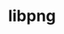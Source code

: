 ---
title: "libpng"
layout: cache
categories: [package, develop]
meta: {"compilers": ["apple-clang@16.0.0", "cce@18.0.0", "gcc@10.2.1", "gcc@10.3.0", "gcc@10.5.0", "gcc@11.1.0", "gcc@11.4.0", "gcc@12.4.0", "gcc@13.2.0", "gcc@13.3.0", "gcc@7.3.1", "gcc@7.5.0", "gcc@9.4.0", "intel-oneapi-compilers@2024.1.0", "intel-oneapi-compilers@2025.1.0", "msvc@19.39.33523"], "num_specs": 169, "num_specs_by_stack": {"aws-isc": 1, "aws-isc-aarch64": 1, "aws-pcluster-icelake": 1, "aws-pcluster-neoverse_v1": 9, "aws-pcluster-x86_64_v4": 26, "data-vis-sdk": 11, "developer-tools-aarch64-linux-gnu": 8, "developer-tools-darwin": 5, "developer-tools-manylinux2014": 1, "developer-tools-x86_64_v3-linux-gnu": 8, "e4s": 16, "e4s-cray-rhel": 8, "e4s-cray-sles": 2, "e4s-neoverse-v2": 8, "e4s-neoverse_v1": 4, "e4s-oneapi": 8, "e4s-power": 1, "e4s-rocm-external": 8, "hep": 21, "ml-darwin-aarch64-mps": 5, "ml-linux-aarch64-cpu": 8, "ml-linux-aarch64-cuda": 8, "ml-linux-x86_64-cpu": 8, "ml-linux-x86_64-cuda": 8, "radiuss": 8, "root": 169, "windows-vis": 7}, "oss": ["amzn2", "centos7", "rhel8", "sequoia", "sle_hpc15", "ubuntu18.04", "ubuntu20.04", "ubuntu22.04", "ubuntu24.04", "windows10.0.20348"], "platforms": ["darwin", "linux", "windows"], "stacks": ["aws-isc", "aws-isc-aarch64", "aws-pcluster-icelake", "aws-pcluster-neoverse_v1", "aws-pcluster-x86_64_v4", "data-vis-sdk", "developer-tools-aarch64-linux-gnu", "developer-tools-darwin", "developer-tools-manylinux2014", "developer-tools-x86_64_v3-linux-gnu", "e4s", "e4s-cray-rhel", "e4s-cray-sles", "e4s-neoverse-v2", "e4s-neoverse_v1", "e4s-oneapi", "e4s-power", "e4s-rocm-external", "hep", "ml-darwin-aarch64-mps", "ml-linux-aarch64-cpu", "ml-linux-aarch64-cuda", "ml-linux-x86_64-cpu", "ml-linux-x86_64-cuda", "radiuss", "root", "windows-vis"], "targets": ["aarch64", "neoverse_v1", "neoverse_v2", "ppc64le", "skylake_avx512", "x86_64", "x86_64_v3", "x86_64_v4"], "versions": ["1.6.39", "1.6.47"]}
spec_details: [{"compiler": "gcc@11.4.0", "hash": "25kggq5igms65c2z3xig4xmkowi5tgft", "os": "ubuntu22.04", "platform": "linux", "size": "-", "stacks": ["e4s-neoverse_v1", "root"], "target": "neoverse_v1", "variants": ["build_system=cmake", "build_type=Release", "generator=make", "~ipo", "libs:=shared,static", "~pic"], "versions": ["1.6.39"]}, {"compiler": "gcc@13.2.0", "hash": "262glkzts3bg2orhmkm3lde75iam6mtf", "os": "ubuntu24.04", "platform": "linux", "size": "-", "stacks": ["ml-linux-x86_64-cpu", "ml-linux-x86_64-cuda", "root"], "target": "x86_64_v3", "variants": ["build_system=cmake", "build_type=Release", "generator=make", "~ipo", "libs:=shared,static", "~pic"], "versions": ["1.6.39"]}, {"compiler": "intel-oneapi-compilers@2025.1.0", "hash": "26o3kzx2ycghznk7bprh2hpnqdjwe5ka", "os": "ubuntu22.04", "platform": "linux", "size": "-", "stacks": ["e4s-oneapi", "root"], "target": "x86_64_v3", "variants": ["build_system=cmake", "build_type=Release", "generator=make", "~ipo", "libs:=shared,static", "~pic"], "versions": ["1.6.39"]}, {"compiler": "gcc@10.5.0", "hash": "2br6tf2ivbhtoyc5s4tu2jn5xgznfnsy", "os": "centos7", "platform": "linux", "size": "-", "stacks": ["developer-tools-x86_64_v3-linux-gnu", "root"], "target": "x86_64_v3", "variants": ["build_system=cmake", "build_type=Release", "generator=make", "~ipo", "libs:=shared,static", "~pic"], "versions": ["1.6.39"]}, {"compiler": "msvc@19.39.33523", "hash": "2crzzmismeixkokx3gnmq3vv4747tytp", "os": "windows10.0.20348", "platform": "windows", "size": "-", "stacks": ["root", "windows-vis"], "target": "x86_64", "variants": ["build_system=cmake", "build_type=Release", "generator=ninja", "~ipo", "libs:=shared,static", "~pic"], "versions": ["1.6.39"]}, {"compiler": "gcc@11.4.0", "hash": "2dsrqyn4kd4zppprkk5jhbglnfzcpkyl", "os": "ubuntu22.04", "platform": "linux", "size": "-", "stacks": ["hep", "root"], "target": "x86_64_v3", "variants": ["build_system=cmake", "build_type=Release", "generator=make", "~ipo", "libs:=shared,static", "~pic"], "versions": ["1.6.39"]}, {"compiler": "gcc@9.4.0", "hash": "2h6xx44oiachjr4tzdq7fcl2blhpvkij", "os": "ubuntu20.04", "platform": "linux", "size": "-", "stacks": ["e4s-power", "root"], "target": "ppc64le", "variants": ["build_system=cmake", "build_type=Release", "generator=make", "~ipo", "libs:=shared,static", "~pic"], "versions": ["1.6.39"]}, {"compiler": "gcc@13.2.0", "hash": "2hkfmnnlsf43rhqqucpilckjpixs4lul", "os": "ubuntu24.04", "platform": "linux", "size": "-", "stacks": ["ml-linux-x86_64-cpu", "ml-linux-x86_64-cuda", "root"], "target": "x86_64_v3", "variants": ["build_system=cmake", "build_type=Release", "generator=make", "~ipo", "libs:=shared,static", "~pic"], "versions": ["1.6.39"]}, {"compiler": "gcc@11.4.0", "hash": "2lecy7zeampk74adq2gewnrxjfia7gq5", "os": "ubuntu22.04", "platform": "linux", "size": "-", "stacks": ["e4s", "root"], "target": "x86_64_v3", "variants": ["build_system=cmake", "build_type=Release", "generator=make", "~ipo", "libs:=shared,static", "~pic"], "versions": ["1.6.47"]}, {"compiler": "gcc@7.5.0", "hash": "32e7rx2rr6anicr7inqfuk7alqedbncq", "os": "ubuntu18.04", "platform": "linux", "size": "-", "stacks": ["radiuss", "root"], "target": "x86_64_v3", "variants": ["build_system=cmake", "build_type=Release", "generator=make", "~ipo", "libs:=shared,static", "~pic"], "versions": ["1.6.47"]}, {"compiler": "gcc@11.4.0", "hash": "33cp7jw4ldyoi7bj23cc4i6wkwiu4ecz", "os": "ubuntu22.04", "platform": "linux", "size": "-", "stacks": ["e4s", "e4s-rocm-external", "root"], "target": "x86_64_v3", "variants": ["build_system=cmake", "build_type=Release", "generator=make", "~ipo", "libs:=shared,static", "~pic"], "versions": ["1.6.39"]}, {"compiler": "apple-clang@16.0.0", "hash": "37r22mfkc4pfddltnmmevmdj64yinuuu", "os": "sequoia", "platform": "darwin", "size": "-", "stacks": ["developer-tools-darwin", "ml-darwin-aarch64-mps", "root"], "target": "aarch64", "variants": ["build_system=cmake", "build_type=Release", "generator=make", "~ipo", "libs:=shared,static", "~pic"], "versions": ["1.6.47"]}, {"compiler": "gcc@11.4.0", "hash": "3e4yuf7bnttvqyarp5prik246objpd6r", "os": "ubuntu22.04", "platform": "linux", "size": "-", "stacks": ["hep", "root"], "target": "x86_64_v3", "variants": ["build_system=cmake", "build_type=Release", "generator=make", "~ipo", "libs:=shared,static", "~pic"], "versions": ["1.6.39"]}, {"compiler": "gcc@11.4.0", "hash": "3hcmgf5wzmdwzzl66msdspwyu5ldpoll", "os": "ubuntu22.04", "platform": "linux", "size": "-", "stacks": ["e4s", "e4s-rocm-external", "root"], "target": "x86_64_v3", "variants": ["build_system=cmake", "build_type=Release", "generator=make", "~ipo", "libs:=shared,static", "~pic"], "versions": ["1.6.39"]}, {"compiler": "intel-oneapi-compilers@2024.1.0", "hash": "3ny5boz5imdwsrybgeu2n4x3wmnyo5fq", "os": "amzn2", "platform": "linux", "size": "-", "stacks": ["aws-pcluster-x86_64_v4", "root"], "target": "x86_64_v3", "variants": ["build_system=cmake", "build_type=Release", "generator=make", "~ipo", "libs:=shared,static", "~pic"], "versions": ["1.6.39"]}, {"compiler": "gcc@11.1.0", "hash": "3qwkazini4edk72f3kvwfhzz5mirdeps", "os": "ubuntu20.04", "platform": "linux", "size": "-", "stacks": ["data-vis-sdk", "root"], "target": "x86_64_v3", "variants": ["build_system=cmake", "build_type=Release", "generator=make", "~ipo", "libs:=shared,static", "~pic"], "versions": ["1.6.39"]}, {"compiler": "intel-oneapi-compilers@2025.1.0", "hash": "3zerq7w3xwszedohmorsg7zu3cv6lgnx", "os": "ubuntu22.04", "platform": "linux", "size": "-", "stacks": ["e4s-oneapi", "root"], "target": "x86_64_v3", "variants": ["build_system=cmake", "build_type=Release", "generator=make", "~ipo", "libs:=shared,static", "~pic"], "versions": ["1.6.39"]}, {"compiler": "gcc@7.3.1", "hash": "422ivjx7swl6daobc52jdr46mtqwvmg3", "os": "amzn2", "platform": "linux", "size": "-", "stacks": ["aws-isc-aarch64", "root"], "target": "aarch64", "variants": ["build_system=cmake", "build_type=Release", "generator=make", "~ipo", "libs:=shared,static", "~pic"], "versions": ["1.6.39"]}, {"compiler": "gcc@11.4.0", "hash": "47ut5voopldjd6pvzy3tsiyp7ecpvvdk", "os": "ubuntu22.04", "platform": "linux", "size": "-", "stacks": ["hep", "root"], "target": "x86_64_v3", "variants": ["build_system=cmake", "build_type=Release", "generator=make", "~ipo", "libs:=shared,static", "~pic"], "versions": ["1.6.39"]}, {"compiler": "intel-oneapi-compilers@2024.1.0", "hash": "4bvvdojwfetfwpcsoxjwreku7ugabcda", "os": "amzn2", "platform": "linux", "size": "-", "stacks": ["aws-pcluster-x86_64_v4", "root"], "target": "x86_64_v3", "variants": ["build_system=cmake", "build_type=Release", "generator=make", "~ipo", "libs:=shared,static", "~pic"], "versions": ["1.6.47"]}, {"compiler": "intel-oneapi-compilers@2024.1.0", "hash": "4cqufkavpq3mu3lxwiu7xqebb426442t", "os": "amzn2", "platform": "linux", "size": "-", "stacks": ["aws-pcluster-x86_64_v4", "root"], "target": "x86_64_v4", "variants": ["build_system=cmake", "build_type=Release", "generator=make", "~ipo", "libs:=shared,static", "~pic"], "versions": ["1.6.47"]}, {"compiler": "intel-oneapi-compilers@2024.1.0", "hash": "4megm4i22zap7bpcdrfcty3j2sga3r37", "os": "amzn2", "platform": "linux", "size": "-", "stacks": ["aws-pcluster-x86_64_v4", "root"], "target": "x86_64_v4", "variants": ["build_system=cmake", "build_type=Release", "generator=make", "~ipo", "libs:=shared,static", "~pic"], "versions": ["1.6.47"]}, {"compiler": "gcc@12.4.0", "hash": "4nyrrot5sdecrkz3ph6ofposxvcimnwz", "os": "amzn2", "platform": "linux", "size": "-", "stacks": ["aws-pcluster-neoverse_v1", "root"], "target": "neoverse_v1", "variants": ["build_system=cmake", "build_type=Release", "generator=make", "~ipo", "libs:=shared,static", "~pic"], "versions": ["1.6.47"]}, {"compiler": "gcc@13.3.0", "hash": "4qhxgea7s7fqka3mu2cqhalvgmvopmjh", "os": "rhel8", "platform": "linux", "size": "-", "stacks": ["developer-tools-aarch64-linux-gnu", "root"], "target": "aarch64", "variants": ["build_system=cmake", "build_type=Release", "generator=make", "~ipo", "libs:=shared,static", "~pic"], "versions": ["1.6.39"]}, {"compiler": "gcc@13.2.0", "hash": "5dpitpcmwhqelf7smzsemavfhe2izb5k", "os": "ubuntu24.04", "platform": "linux", "size": "-", "stacks": ["ml-linux-aarch64-cpu", "ml-linux-aarch64-cuda", "root"], "target": "aarch64", "variants": ["build_system=cmake", "build_type=Release", "generator=make", "~ipo", "libs:=shared,static", "~pic"], "versions": ["1.6.39"]}, {"compiler": "gcc@11.4.0", "hash": "5h4ayeq4aklti6i4adnn3kmowca3rssy", "os": "ubuntu22.04", "platform": "linux", "size": "-", "stacks": ["e4s-neoverse-v2", "root"], "target": "neoverse_v2", "variants": ["build_system=cmake", "build_type=Release", "generator=make", "~ipo", "libs:=shared,static", "~pic"], "versions": ["1.6.47"]}, {"compiler": "gcc@7.5.0", "hash": "5pshbkg3ibjnjr3qwiyhkxno4ux37vu5", "os": "ubuntu18.04", "platform": "linux", "size": "-", "stacks": ["radiuss", "root"], "target": "x86_64_v3", "variants": ["build_system=cmake", "build_type=Release", "generator=make", "~ipo", "libs:=shared,static", "~pic"], "versions": ["1.6.47"]}, {"compiler": "gcc@13.2.0", "hash": "5sn5v2ebenpdsnzaq243jrlieqwm3fuz", "os": "ubuntu24.04", "platform": "linux", "size": "-", "stacks": ["ml-linux-x86_64-cpu", "ml-linux-x86_64-cuda", "root"], "target": "x86_64_v3", "variants": ["build_system=cmake", "build_type=Release", "generator=make", "~ipo", "libs:=shared,static", "~pic"], "versions": ["1.6.39"]}, {"compiler": "intel-oneapi-compilers@2025.1.0", "hash": "6pkbjye3ob2crerz2bscufjdlem3ia2w", "os": "ubuntu22.04", "platform": "linux", "size": "-", "stacks": ["e4s-oneapi", "root"], "target": "x86_64_v3", "variants": ["build_system=cmake", "build_type=Release", "generator=make", "~ipo", "libs:=shared,static", "~pic"], "versions": ["1.6.39"]}, {"compiler": "gcc@10.5.0", "hash": "6qb7rlan2slf75tdfknkg6qwkksvcpxt", "os": "centos7", "platform": "linux", "size": "-", "stacks": ["developer-tools-x86_64_v3-linux-gnu", "root"], "target": "x86_64_v3", "variants": ["build_system=cmake", "build_type=Release", "generator=make", "~ipo", "libs:=shared,static", "~pic"], "versions": ["1.6.39"]}, {"compiler": "gcc@10.5.0", "hash": "6qel3ksxibksxw7oqxynkjnaxs5w24tj", "os": "centos7", "platform": "linux", "size": "-", "stacks": ["developer-tools-x86_64_v3-linux-gnu", "root"], "target": "x86_64_v3", "variants": ["build_system=cmake", "build_type=Release", "generator=make", "~ipo", "libs:=shared,static", "~pic"], "versions": ["1.6.47"]}, {"compiler": "gcc@11.4.0", "hash": "6xql2hoodmw7c6ky2wdt2qxmcanb2teq", "os": "ubuntu22.04", "platform": "linux", "size": "-", "stacks": ["hep", "root"], "target": "x86_64_v3", "variants": ["build_system=cmake", "build_type=Release", "generator=make", "~ipo", "libs:=shared,static", "~pic"], "versions": ["1.6.39"]}, {"compiler": "intel-oneapi-compilers@2024.1.0", "hash": "74b6jj6zmdhshf35tjerv6bbv57nrc23", "os": "amzn2", "platform": "linux", "size": "-", "stacks": ["aws-pcluster-x86_64_v4", "root"], "target": "x86_64_v3", "variants": ["build_system=cmake", "build_type=Release", "generator=make", "~ipo", "libs:=shared,static", "~pic"], "versions": ["1.6.39"]}, {"compiler": "gcc@11.4.0", "hash": "7k3kcjucbwf24btucqdmmgqpvoyopzab", "os": "ubuntu22.04", "platform": "linux", "size": "-", "stacks": ["hep", "root"], "target": "x86_64_v3", "variants": ["build_system=cmake", "build_type=Release", "generator=make", "~ipo", "libs:=shared,static", "~pic"], "versions": ["1.6.39"]}, {"compiler": "gcc@11.4.0", "hash": "7mw4pvkh4oerkrwvwhyoza5pt3n3pdw7", "os": "ubuntu22.04", "platform": "linux", "size": "-", "stacks": ["hep", "root"], "target": "x86_64_v3", "variants": ["build_system=cmake", "build_type=Release", "generator=make", "~ipo", "libs:=shared,static", "~pic"], "versions": ["1.6.39"]}, {"compiler": "cce@18.0.0", "hash": "a5kurg57zxmemvslmrmpiqmsqfvqlkxu", "os": "rhel8", "platform": "linux", "size": "-", "stacks": ["e4s-cray-rhel", "root"], "target": "x86_64_v3", "variants": ["build_system=cmake", "build_type=Release", "generator=make", "~ipo", "libs:=shared,static", "~pic"], "versions": ["1.6.39"]}, {"compiler": "gcc@12.4.0", "hash": "a7l4caxnd26gnkgu4zdrnzdlklpbxrvd", "os": "amzn2", "platform": "linux", "size": "-", "stacks": ["aws-pcluster-neoverse_v1", "root"], "target": "neoverse_v1", "variants": ["build_system=cmake", "build_type=Release", "generator=make", "~ipo", "libs:=shared,static", "~pic"], "versions": ["1.6.39"]}, {"compiler": "gcc@11.4.0", "hash": "ai4unfrmgupyt2rolw7crjyjfbmd63u4", "os": "ubuntu22.04", "platform": "linux", "size": "-", "stacks": ["e4s", "e4s-rocm-external", "root"], "target": "x86_64_v3", "variants": ["build_system=cmake", "build_type=Release", "generator=make", "~ipo", "libs:=shared,static", "~pic"], "versions": ["1.6.39"]}, {"compiler": "gcc@11.4.0", "hash": "ao6ujapdt6nr7pthefksghydxoas7zxx", "os": "ubuntu22.04", "platform": "linux", "size": "-", "stacks": ["e4s-neoverse-v2", "root"], "target": "neoverse_v2", "variants": ["build_system=cmake", "build_type=Release", "generator=make", "~ipo", "libs:=shared,static", "~pic"], "versions": ["1.6.47"]}, {"compiler": "gcc@11.4.0", "hash": "arvsvt7muzvt4qbv35u3mbwwnga73qls", "os": "ubuntu22.04", "platform": "linux", "size": "-", "stacks": ["e4s-neoverse_v1", "root"], "target": "neoverse_v1", "variants": ["build_system=cmake", "build_type=Release", "generator=make", "~ipo", "libs:=shared,static", "~pic"], "versions": ["1.6.39"]}, {"compiler": "gcc@7.5.0", "hash": "bizlp3szivj3x3udxbgrsmixelpt6gzj", "os": "ubuntu18.04", "platform": "linux", "size": "-", "stacks": ["radiuss", "root"], "target": "x86_64_v3", "variants": ["build_system=cmake", "build_type=Release", "generator=make", "~ipo", "libs:=shared,static", "~pic"], "versions": ["1.6.39"]}, {"compiler": "cce@18.0.0", "hash": "bn5a2hrwicvl3evc74gmucm5v2wyc7pf", "os": "rhel8", "platform": "linux", "size": "-", "stacks": ["e4s-cray-rhel", "root"], "target": "x86_64_v3", "variants": ["build_system=cmake", "build_type=Release", "generator=make", "~ipo", "libs:=shared,static", "~pic"], "versions": ["1.6.47"]}, {"compiler": "gcc@11.4.0", "hash": "bndglfrif4ph4wvpkt5d6koy6xauxgc7", "os": "ubuntu22.04", "platform": "linux", "size": "-", "stacks": ["hep", "root"], "target": "x86_64_v3", "variants": ["build_system=cmake", "build_type=Release", "generator=make", "~ipo", "libs:=shared,static", "~pic"], "versions": ["1.6.47"]}, {"compiler": "gcc@11.1.0", "hash": "bpgnvyo4cnbuglhnb2pv3vbp727eo2uz", "os": "ubuntu20.04", "platform": "linux", "size": "-", "stacks": ["data-vis-sdk", "root"], "target": "x86_64_v3", "variants": ["build_system=cmake", "build_type=Release", "generator=make", "~ipo", "libs:=shared,static", "~pic"], "versions": ["1.6.47"]}, {"compiler": "intel-oneapi-compilers@2024.1.0", "hash": "bstl5gbz2erjenddxykgonrafl3u5kkk", "os": "amzn2", "platform": "linux", "size": "-", "stacks": ["aws-pcluster-x86_64_v4", "root"], "target": "x86_64_v3", "variants": ["build_system=cmake", "build_type=Release", "generator=make", "~ipo", "libs:=shared,static", "~pic"], "versions": ["1.6.47"]}, {"compiler": "gcc@11.4.0", "hash": "bulm3gbaqtjrvr6yihk3vyhoyohd72sy", "os": "ubuntu22.04", "platform": "linux", "size": "-", "stacks": ["e4s", "root"], "target": "x86_64_v3", "variants": ["build_system=cmake", "build_type=Release", "generator=make", "~ipo", "libs:=shared,static", "~pic"], "versions": ["1.6.39"]}, {"compiler": "gcc@13.2.0", "hash": "bzpsy3aau3ozhuudftgfypny7ezfivuw", "os": "ubuntu24.04", "platform": "linux", "size": "-", "stacks": ["ml-linux-aarch64-cpu", "ml-linux-aarch64-cuda", "root"], "target": "aarch64", "variants": ["build_system=cmake", "build_type=Release", "generator=make", "~ipo", "libs:=shared,static", "~pic"], "versions": ["1.6.39"]}, {"compiler": "gcc@12.4.0", "hash": "bzzud57r6rfszh7g7hpjjd5yrx5yohbi", "os": "amzn2", "platform": "linux", "size": "-", "stacks": ["aws-pcluster-neoverse_v1", "root"], "target": "neoverse_v1", "variants": ["build_system=cmake", "build_type=Release", "generator=make", "~ipo", "libs:=shared,static", "~pic"], "versions": ["1.6.39"]}, {"compiler": "gcc@13.2.0", "hash": "c5kefvjb3bhglvmdevji7chrjuod6ql6", "os": "ubuntu24.04", "platform": "linux", "size": "-", "stacks": ["ml-linux-x86_64-cpu", "ml-linux-x86_64-cuda", "root"], "target": "x86_64_v3", "variants": ["build_system=cmake", "build_type=Release", "generator=make", "~ipo", "libs:=shared,static", "~pic"], "versions": ["1.6.39"]}, {"compiler": "cce@18.0.0", "hash": "caqapfcgyekcsoupflarhuyy2plmy6ne", "os": "rhel8", "platform": "linux", "size": "-", "stacks": ["e4s-cray-rhel", "root"], "target": "x86_64_v3", "variants": ["build_system=cmake", "build_type=Release", "generator=make", "~ipo", "libs:=shared,static", "~pic"], "versions": ["1.6.39"]}, {"compiler": "intel-oneapi-compilers@2024.1.0", "hash": "cl5b6grlrqjugxyew6pqqvnv6spcrbqi", "os": "amzn2", "platform": "linux", "size": "-", "stacks": ["aws-pcluster-x86_64_v4", "root"], "target": "x86_64_v3", "variants": ["build_system=cmake", "build_type=Release", "generator=make", "~ipo", "libs:=shared,static", "~pic"], "versions": ["1.6.47"]}, {"compiler": "gcc@11.1.0", "hash": "crstnqsi5hodrtb2ycp4m2tzg2m7nywo", "os": "ubuntu20.04", "platform": "linux", "size": "-", "stacks": ["data-vis-sdk", "root"], "target": "x86_64_v3", "variants": ["build_system=cmake", "build_type=Release", "generator=make", "~ipo", "libs:=shared,static", "~pic"], "versions": ["1.6.47"]}, {"compiler": "intel-oneapi-compilers@2024.1.0", "hash": "d4fipe5nq2ij5utyvlx2l4npnlcicix4", "os": "amzn2", "platform": "linux", "size": "-", "stacks": ["aws-pcluster-x86_64_v4", "root"], "target": "x86_64_v4", "variants": ["build_system=cmake", "build_type=Release", "generator=make", "~ipo", "libs:=shared,static", "~pic"], "versions": ["1.6.47"]}, {"compiler": "gcc@10.3.0", "hash": "dducvqj4x75iytmxrj3j4y5d6v4sx5d5", "os": "sle_hpc15", "platform": "linux", "size": "-", "stacks": ["e4s-cray-sles", "root"], "target": "x86_64_v4", "variants": ["build_system=cmake", "build_type=Release", "generator=make", "~ipo", "libs:=shared,static", "~pic"], "versions": ["1.6.39"]}, {"compiler": "gcc@13.3.0", "hash": "dpnnznuboumoft7xxrkpgokhtclzc2ge", "os": "rhel8", "platform": "linux", "size": "-", "stacks": ["developer-tools-aarch64-linux-gnu", "root"], "target": "aarch64", "variants": ["build_system=cmake", "build_type=Release", "generator=make", "~ipo", "libs:=shared,static", "~pic"], "versions": ["1.6.39"]}, {"compiler": "gcc@7.5.0", "hash": "dznq75vwk74glqa76hk6rckprjsditd4", "os": "ubuntu18.04", "platform": "linux", "size": "-", "stacks": ["radiuss", "root"], "target": "x86_64_v3", "variants": ["build_system=cmake", "build_type=Release", "generator=make", "~ipo", "libs:=shared,static", "~pic"], "versions": ["1.6.39"]}, {"compiler": "intel-oneapi-compilers@2024.1.0", "hash": "ea7lwu4qxbfbaumwerutidjoruv35tdp", "os": "amzn2", "platform": "linux", "size": "-", "stacks": ["aws-pcluster-x86_64_v4", "root"], "target": "x86_64_v4", "variants": ["build_system=cmake", "build_type=Release", "generator=make", "~ipo", "libs:=shared,static", "~pic"], "versions": ["1.6.47"]}, {"compiler": "intel-oneapi-compilers@2024.1.0", "hash": "el4vmoh537vodcnew35ymk6jz2suoalh", "os": "amzn2", "platform": "linux", "size": "-", "stacks": ["aws-pcluster-x86_64_v4", "root"], "target": "x86_64_v3", "variants": ["build_system=cmake", "build_type=Release", "generator=make", "~ipo", "libs:=shared,static", "~pic"], "versions": ["1.6.39"]}, {"compiler": "gcc@11.4.0", "hash": "elcwjdcm3m7dqp5oxu3plckpx74xikw3", "os": "ubuntu22.04", "platform": "linux", "size": "-", "stacks": ["e4s", "root"], "target": "x86_64_v3", "variants": ["build_system=cmake", "build_type=Release", "generator=make", "~ipo", "libs:=shared,static", "~pic"], "versions": ["1.6.47"]}, {"compiler": "gcc@11.4.0", "hash": "eq4tfwklpciitaeomy3eagjn3fysex55", "os": "ubuntu22.04", "platform": "linux", "size": "-", "stacks": ["e4s-neoverse-v2", "root"], "target": "neoverse_v2", "variants": ["build_system=cmake", "build_type=Release", "generator=make", "~ipo", "libs:=shared,static", "~pic"], "versions": ["1.6.39"]}, {"compiler": "msvc@19.39.33523", "hash": "estp3ouloa6pnnt2hlkp7q4mhzy7ynmp", "os": "windows10.0.20348", "platform": "windows", "size": "-", "stacks": ["root", "windows-vis"], "target": "x86_64", "variants": ["build_system=cmake", "build_type=Release", "generator=ninja", "~ipo", "libs:=shared,static", "~pic"], "versions": ["1.6.47"]}, {"compiler": "gcc@12.4.0", "hash": "ex4i4nvevbni2se6mggsqqhk6gemojn4", "os": "amzn2", "platform": "linux", "size": "-", "stacks": ["aws-pcluster-neoverse_v1", "root"], "target": "neoverse_v1", "variants": ["build_system=cmake", "build_type=Release", "generator=make", "~ipo", "libs:=shared,static", "~pic"], "versions": ["1.6.47"]}, {"compiler": "intel-oneapi-compilers@2024.1.0", "hash": "exyk3b42qvk2hyveguad35g5mljfr4d4", "os": "amzn2", "platform": "linux", "size": "-", "stacks": ["aws-pcluster-x86_64_v4", "root"], "target": "x86_64_v3", "variants": ["build_system=cmake", "build_type=Release", "generator=make", "~ipo", "libs:=shared,static", "~pic"], "versions": ["1.6.47"]}, {"compiler": "gcc@10.5.0", "hash": "f6wo26jbicxkmqvavtlww35xthhvr4mg", "os": "centos7", "platform": "linux", "size": "-", "stacks": ["developer-tools-x86_64_v3-linux-gnu", "root"], "target": "x86_64_v3", "variants": ["build_system=cmake", "build_type=Release", "generator=make", "~ipo", "libs:=shared,static", "~pic"], "versions": ["1.6.39"]}, {"compiler": "intel-oneapi-compilers@2024.1.0", "hash": "fcfjyvyeun6v6iymzkqvwe75exgrbbrq", "os": "amzn2", "platform": "linux", "size": "-", "stacks": ["aws-pcluster-x86_64_v4", "root"], "target": "x86_64_v3", "variants": ["build_system=cmake", "build_type=Release", "generator=make", "~ipo", "libs:=shared,static", "~pic"], "versions": ["1.6.47"]}, {"compiler": "intel-oneapi-compilers@2024.1.0", "hash": "fcvdtp2i6d4d7vjrcch6uzimn67uo3iz", "os": "amzn2", "platform": "linux", "size": "-", "stacks": ["aws-pcluster-x86_64_v4", "root"], "target": "x86_64_v3", "variants": ["build_system=cmake", "build_type=Release", "generator=make", "~ipo", "libs:=shared,static", "~pic"], "versions": ["1.6.39"]}, {"compiler": "gcc@11.4.0", "hash": "fdmxuagvswicz5vwbvia4f5wtfqicrpo", "os": "ubuntu22.04", "platform": "linux", "size": "-", "stacks": ["e4s", "root"], "target": "x86_64_v3", "variants": ["build_system=cmake", "build_type=Release", "generator=make", "~ipo", "libs:=shared,static", "~pic"], "versions": ["1.6.39"]}, {"compiler": "intel-oneapi-compilers@2025.1.0", "hash": "fm5c4joaktlbyo52fjy4dyyb3jp5c34c", "os": "ubuntu22.04", "platform": "linux", "size": "-", "stacks": ["e4s-oneapi", "root"], "target": "x86_64_v3", "variants": ["build_system=cmake", "build_type=Release", "generator=make", "~ipo", "libs:=shared,static", "~pic"], "versions": ["1.6.47"]}, {"compiler": "gcc@13.2.0", "hash": "fnqzd65xc6bcqefctnlaegf35h6nuble", "os": "ubuntu24.04", "platform": "linux", "size": "-", "stacks": ["ml-linux-aarch64-cpu", "ml-linux-aarch64-cuda", "root"], "target": "aarch64", "variants": ["build_system=cmake", "build_type=Release", "generator=make", "~ipo", "libs:=shared,static", "~pic"], "versions": ["1.6.39"]}, {"compiler": "gcc@13.2.0", "hash": "fryewrf7ktsa7my5rvx65ieptaoq5ycs", "os": "ubuntu24.04", "platform": "linux", "size": "-", "stacks": ["ml-linux-aarch64-cpu", "ml-linux-aarch64-cuda", "root"], "target": "aarch64", "variants": ["build_system=cmake", "build_type=Release", "generator=make", "~ipo", "libs:=shared,static", "~pic"], "versions": ["1.6.47"]}, {"compiler": "msvc@19.39.33523", "hash": "g7kuvmxz2icqr6ngc6cs3aem53syhzdr", "os": "windows10.0.20348", "platform": "windows", "size": "-", "stacks": ["root", "windows-vis"], "target": "x86_64", "variants": ["build_system=cmake", "build_type=Release", "generator=ninja", "~ipo", "libs:=shared,static", "~pic"], "versions": ["1.6.47"]}, {"compiler": "msvc@19.39.33523", "hash": "ggujh4xcrbbodewvnfxx2laydklbfcym", "os": "windows10.0.20348", "platform": "windows", "size": "-", "stacks": ["root", "windows-vis"], "target": "x86_64", "variants": ["build_system=cmake", "build_type=Release", "generator=ninja", "~ipo", "libs:=shared,static", "~pic"], "versions": ["1.6.39"]}, {"compiler": "gcc@13.2.0", "hash": "gidvvtbl4erzmsv3z5nnwmq5c5zy3uaq", "os": "ubuntu24.04", "platform": "linux", "size": "-", "stacks": ["ml-linux-aarch64-cpu", "ml-linux-aarch64-cuda", "root"], "target": "aarch64", "variants": ["build_system=cmake", "build_type=Release", "generator=make", "~ipo", "libs:=shared,static", "~pic"], "versions": ["1.6.39"]}, {"compiler": "gcc@7.5.0", "hash": "gtkvovojvtnh7iysy3xejvqsl7c2sevq", "os": "ubuntu18.04", "platform": "linux", "size": "-", "stacks": ["radiuss", "root"], "target": "x86_64_v3", "variants": ["build_system=cmake", "build_type=Release", "generator=make", "~ipo", "libs:=shared,static", "~pic"], "versions": ["1.6.39"]}, {"compiler": "intel-oneapi-compilers@2024.1.0", "hash": "hhtgx2xht4x5aqbzqcuk3d6lggyphmo4", "os": "amzn2", "platform": "linux", "size": "-", "stacks": ["aws-pcluster-x86_64_v4", "root"], "target": "x86_64_v3", "variants": ["build_system=cmake", "build_type=Release", "generator=make", "~ipo", "libs:=shared,static", "~pic"], "versions": ["1.6.47"]}, {"compiler": "gcc@13.2.0", "hash": "hr2peiiolocpafk3kf5qshgv3y6zxuh4", "os": "ubuntu24.04", "platform": "linux", "size": "-", "stacks": ["ml-linux-x86_64-cpu", "ml-linux-x86_64-cuda", "root"], "target": "x86_64_v3", "variants": ["build_system=cmake", "build_type=Release", "generator=make", "~ipo", "libs:=shared,static", "~pic"], "versions": ["1.6.47"]}, {"compiler": "gcc@13.2.0", "hash": "hrdpsel5sl4cbavrke2ixnnbpdoumod5", "os": "ubuntu24.04", "platform": "linux", "size": "-", "stacks": ["ml-linux-aarch64-cpu", "ml-linux-aarch64-cuda", "root"], "target": "aarch64", "variants": ["build_system=cmake", "build_type=Release", "generator=make", "~ipo", "libs:=shared,static", "~pic"], "versions": ["1.6.39"]}, {"compiler": "gcc@11.4.0", "hash": "ht25u5272w6wg2gnkbkfcsgx4b57dass", "os": "ubuntu22.04", "platform": "linux", "size": "-", "stacks": ["hep", "root"], "target": "x86_64_v3", "variants": ["build_system=cmake", "build_type=Release", "generator=make", "~ipo", "libs:=shared,static", "~pic"], "versions": ["1.6.39"]}, {"compiler": "gcc@10.5.0", "hash": "hvj7fsu5km3pylevubaiermsao6smeld", "os": "centos7", "platform": "linux", "size": "-", "stacks": ["developer-tools-x86_64_v3-linux-gnu", "root"], "target": "x86_64_v3", "variants": ["build_system=cmake", "build_type=Release", "generator=make", "~ipo", "libs:=shared,static", "~pic"], "versions": ["1.6.47"]}, {"compiler": "gcc@11.1.0", "hash": "i5rwyz7amhh2cmv7xh2aweqhxfuzajwj", "os": "ubuntu20.04", "platform": "linux", "size": "-", "stacks": ["data-vis-sdk", "root"], "target": "x86_64_v3", "variants": ["build_system=cmake", "build_type=Release", "generator=make", "~ipo", "libs:=shared,static", "~pic"], "versions": ["1.6.39"]}, {"compiler": "gcc@13.3.0", "hash": "i6wze73mwozb6obijjvnhh7546qiv2qg", "os": "rhel8", "platform": "linux", "size": "-", "stacks": ["developer-tools-aarch64-linux-gnu", "root"], "target": "aarch64", "variants": ["build_system=cmake", "build_type=Release", "generator=make", "~ipo", "libs:=shared,static", "~pic"], "versions": ["1.6.39"]}, {"compiler": "apple-clang@16.0.0", "hash": "i7al6dffp4jp3gfkx2mukindlrgb4xxy", "os": "sequoia", "platform": "darwin", "size": "-", "stacks": ["developer-tools-darwin", "ml-darwin-aarch64-mps", "root"], "target": "aarch64", "variants": ["build_system=cmake", "build_type=Release", "generator=make", "~ipo", "libs:=shared,static", "~pic"], "versions": ["1.6.39"]}, {"compiler": "gcc@13.3.0", "hash": "ilt4hobwao3hwx4okj4t4xwwt4bmeyz3", "os": "rhel8", "platform": "linux", "size": "-", "stacks": ["developer-tools-aarch64-linux-gnu", "root"], "target": "aarch64", "variants": ["build_system=cmake", "build_type=Release", "generator=make", "~ipo", "libs:=shared,static", "~pic"], "versions": ["1.6.47"]}, {"compiler": "msvc@19.39.33523", "hash": "intxbwnooyil56oecio27lsr4hhdkxjz", "os": "windows10.0.20348", "platform": "windows", "size": "-", "stacks": ["root", "windows-vis"], "target": "x86_64", "variants": ["build_system=cmake", "build_type=Release", "generator=ninja", "~ipo", "libs:=shared,static", "~pic"], "versions": ["1.6.39"]}, {"compiler": "gcc@11.4.0", "hash": "is3iai2dswknu27pg5qhkua6megths27", "os": "ubuntu22.04", "platform": "linux", "size": "-", "stacks": ["e4s", "e4s-rocm-external", "root"], "target": "x86_64_v3", "variants": ["build_system=cmake", "build_type=Release", "generator=make", "~ipo", "libs:=shared,static", "~pic"], "versions": ["1.6.39"]}, {"compiler": "gcc@11.4.0", "hash": "iwihkkydfmid3vjdjzjivauaezrq2vnb", "os": "ubuntu22.04", "platform": "linux", "size": "-", "stacks": ["hep", "root"], "target": "x86_64_v3", "variants": ["build_system=cmake", "build_type=Release", "generator=make", "~ipo", "libs:=shared,static", "~pic"], "versions": ["1.6.39"]}, {"compiler": "cce@18.0.0", "hash": "japkhqckdakxtg7iyroxpso4iaxnjtku", "os": "rhel8", "platform": "linux", "size": "-", "stacks": ["e4s-cray-rhel", "root"], "target": "x86_64_v3", "variants": ["build_system=cmake", "build_type=Release", "generator=make", "~ipo", "libs:=shared,static", "~pic"], "versions": ["1.6.47"]}, {"compiler": "gcc@11.4.0", "hash": "jcsdoecpgqgspzsqg4mbpiju5wekihzt", "os": "ubuntu22.04", "platform": "linux", "size": "-", "stacks": ["e4s", "root"], "target": "x86_64_v3", "variants": ["build_system=cmake", "build_type=Release", "generator=make", "~ipo", "libs:=shared,static", "~pic"], "versions": ["1.6.39"]}, {"compiler": "gcc@11.1.0", "hash": "jgb7zkr6lxwpppgpiopyq76g4js6bcps", "os": "ubuntu20.04", "platform": "linux", "size": "-", "stacks": ["data-vis-sdk", "root"], "target": "x86_64_v3", "variants": ["build_system=cmake", "build_type=Release", "generator=make", "~ipo", "libs:=shared,static", "~pic"], "versions": ["1.6.39"]}, {"compiler": "gcc@13.2.0", "hash": "jk2hs7b63wsmb74torfd467uchtkh2c7", "os": "ubuntu24.04", "platform": "linux", "size": "-", "stacks": ["ml-linux-x86_64-cpu", "ml-linux-x86_64-cuda", "root"], "target": "x86_64_v3", "variants": ["build_system=cmake", "build_type=Release", "generator=make", "~ipo", "libs:=shared,static", "~pic"], "versions": ["1.6.39"]}, {"compiler": "gcc@11.1.0", "hash": "jkjt25x4dudn4pokghhsaszxtu6nzkhj", "os": "ubuntu20.04", "platform": "linux", "size": "-", "stacks": ["data-vis-sdk", "root"], "target": "x86_64_v3", "variants": ["build_system=cmake", "build_type=Release", "generator=make", "~ipo", "libs:=shared,static", "~pic"], "versions": ["1.6.39"]}, {"compiler": "intel-oneapi-compilers@2024.1.0", "hash": "jtqfxthnzovr4jcejx6ebyka4dppccrt", "os": "amzn2", "platform": "linux", "size": "-", "stacks": ["aws-pcluster-x86_64_v4", "root"], "target": "x86_64_v3", "variants": ["build_system=cmake", "build_type=Release", "generator=make", "~ipo", "libs:=shared,static", "~pic"], "versions": ["1.6.39"]}, {"compiler": "gcc@10.5.0", "hash": "k2wjiyld3w6cprraollvwwvswezufwxp", "os": "centos7", "platform": "linux", "size": "-", "stacks": ["developer-tools-x86_64_v3-linux-gnu", "root"], "target": "x86_64_v3", "variants": ["build_system=cmake", "build_type=Release", "generator=make", "~ipo", "libs:=shared,static", "~pic"], "versions": ["1.6.39"]}, {"compiler": "apple-clang@16.0.0", "hash": "kgdql6rzk2bf54eoxtbqvdoxousg75u7", "os": "sequoia", "platform": "darwin", "size": "-", "stacks": ["developer-tools-darwin", "ml-darwin-aarch64-mps", "root"], "target": "aarch64", "variants": ["build_system=cmake", "build_type=Release", "generator=make", "~ipo", "libs:=shared,static", "~pic"], "versions": ["1.6.39"]}, {"compiler": "gcc@11.4.0", "hash": "kjkwcfhgquh72kpwqsfsbf2xeympoozl", "os": "ubuntu22.04", "platform": "linux", "size": "-", "stacks": ["e4s-neoverse-v2", "root"], "target": "neoverse_v2", "variants": ["build_system=cmake", "build_type=Release", "generator=make", "~ipo", "libs:=shared,static", "~pic"], "versions": ["1.6.39"]}, {"compiler": "msvc@19.39.33523", "hash": "l2diuywtxj3vlmv43fae77kv45zwcat6", "os": "windows10.0.20348", "platform": "windows", "size": "-", "stacks": ["root", "windows-vis"], "target": "x86_64", "variants": ["build_system=cmake", "build_type=Release", "generator=ninja", "~ipo", "libs:=shared,static", "~pic"], "versions": ["1.6.47"]}, {"compiler": "gcc@12.4.0", "hash": "l2u23ycyfwhcrjiyof6ifi7p6tehfvcy", "os": "amzn2", "platform": "linux", "size": "-", "stacks": ["aws-pcluster-neoverse_v1", "root"], "target": "neoverse_v1", "variants": ["build_system=cmake", "build_type=Release", "generator=make", "~ipo", "libs:=shared,static", "~pic"], "versions": ["1.6.39"]}, {"compiler": "gcc@11.4.0", "hash": "l33hxuc5rymd7bewfkn4fxdtnwjow4v3", "os": "ubuntu22.04", "platform": "linux", "size": "-", "stacks": ["hep", "root"], "target": "x86_64_v3", "variants": ["build_system=cmake", "build_type=Release", "generator=make", "~ipo", "libs:=shared,static", "~pic"], "versions": ["1.6.39"]}, {"compiler": "apple-clang@16.0.0", "hash": "lgkvi2nkm7ez5bg36i4paoalmoe7hqcx", "os": "sequoia", "platform": "darwin", "size": "-", "stacks": ["developer-tools-darwin", "ml-darwin-aarch64-mps", "root"], "target": "aarch64", "variants": ["build_system=cmake", "build_type=Release", "generator=make", "~ipo", "libs:=shared,static", "~pic"], "versions": ["1.6.47"]}, {"compiler": "cce@18.0.0", "hash": "lkoswexwd6tpxglgpupbpx2nrdf5xjc6", "os": "rhel8", "platform": "linux", "size": "-", "stacks": ["e4s-cray-rhel", "root"], "target": "x86_64_v3", "variants": ["build_system=cmake", "build_type=Release", "generator=make", "~ipo", "libs:=shared,static", "~pic"], "versions": ["1.6.47"]}, {"compiler": "intel-oneapi-compilers@2024.1.0", "hash": "lr3ufc4etuhaelyf4juz4kapufwgkjba", "os": "amzn2", "platform": "linux", "size": "-", "stacks": ["aws-pcluster-x86_64_v4", "root"], "target": "x86_64_v3", "variants": ["build_system=cmake", "build_type=Release", "generator=make", "~ipo", "libs:=shared,static", "~pic"], "versions": ["1.6.39"]}, {"compiler": "gcc@11.4.0", "hash": "m5opm4ctrwqao4lpbmg552ejcorwiuko", "os": "ubuntu22.04", "platform": "linux", "size": "-", "stacks": ["e4s-neoverse-v2", "root"], "target": "neoverse_v2", "variants": ["build_system=cmake", "build_type=Release", "generator=make", "~ipo", "libs:=shared,static", "~pic"], "versions": ["1.6.47"]}, {"compiler": "cce@18.0.0", "hash": "mqu7h2suawfvsfncuztaseff4wd3elkf", "os": "rhel8", "platform": "linux", "size": "-", "stacks": ["e4s-cray-rhel", "root"], "target": "x86_64_v3", "variants": ["build_system=cmake", "build_type=Release", "generator=make", "~ipo", "libs:=shared,static", "~pic"], "versions": ["1.6.39"]}, {"compiler": "gcc@10.5.0", "hash": "mwen2f5n7jxaah7it6nqbrlcql5fml5g", "os": "centos7", "platform": "linux", "size": "-", "stacks": ["developer-tools-x86_64_v3-linux-gnu", "root"], "target": "x86_64_v3", "variants": ["build_system=cmake", "build_type=Release", "generator=make", "~ipo", "libs:=shared,static", "~pic"], "versions": ["1.6.47"]}, {"compiler": "gcc@13.3.0", "hash": "nc27x2bqksu4yj3htjbtzfohtdgejpdf", "os": "rhel8", "platform": "linux", "size": "-", "stacks": ["developer-tools-aarch64-linux-gnu", "root"], "target": "aarch64", "variants": ["build_system=cmake", "build_type=Release", "generator=make", "~ipo", "libs:=shared,static", "~pic"], "versions": ["1.6.47"]}, {"compiler": "msvc@19.39.33523", "hash": "nq66p7dymiaoipis7xr3u7d3zhc2h35b", "os": "windows10.0.20348", "platform": "windows", "size": "-", "stacks": ["root", "windows-vis"], "target": "x86_64", "variants": ["build_system=cmake", "build_type=Release", "generator=ninja", "~ipo", "libs:=shared,static", "~pic"], "versions": ["1.6.47"]}, {"compiler": "intel-oneapi-compilers@2025.1.0", "hash": "o2i436kk7p4nxqb2wmgzgas4fxio6336", "os": "ubuntu22.04", "platform": "linux", "size": "-", "stacks": ["e4s-oneapi", "root"], "target": "x86_64_v3", "variants": ["build_system=cmake", "build_type=Release", "generator=make", "~ipo", "libs:=shared,static", "~pic"], "versions": ["1.6.39"]}, {"compiler": "gcc@12.4.0", "hash": "o5hol6cq4yccug3eztmrtl3tizszcfe5", "os": "amzn2", "platform": "linux", "size": "-", "stacks": ["aws-pcluster-neoverse_v1", "root"], "target": "neoverse_v1", "variants": ["build_system=cmake", "build_type=Release", "generator=make", "~ipo", "libs:=shared,static", "~pic"], "versions": ["1.6.39"]}, {"compiler": "intel-oneapi-compilers@2024.1.0", "hash": "o6mw7smmuv2zi3wk5clhzwstdrnulhnq", "os": "amzn2", "platform": "linux", "size": "-", "stacks": ["aws-pcluster-x86_64_v4", "root"], "target": "x86_64_v3", "variants": ["build_system=cmake", "build_type=Release", "generator=make", "~ipo", "libs:=shared,static", "~pic"], "versions": ["1.6.39"]}, {"compiler": "gcc@11.1.0", "hash": "o7iykkwcspcv3nxna7i6do3bt7awmt4m", "os": "ubuntu20.04", "platform": "linux", "size": "-", "stacks": ["data-vis-sdk", "root"], "target": "x86_64_v3", "variants": ["build_system=cmake", "build_type=Release", "generator=make", "~ipo", "libs:=shared,static", "~pic"], "versions": ["1.6.39"]}, {"compiler": "gcc@11.4.0", "hash": "odc23s6zum6xuj3eiomzyt3rr2oty5vl", "os": "ubuntu22.04", "platform": "linux", "size": "-", "stacks": ["e4s-neoverse_v1", "root"], "target": "neoverse_v1", "variants": ["build_system=cmake", "build_type=Release", "generator=make", "~ipo", "libs:=shared,static", "~pic"], "versions": ["1.6.39"]}, {"compiler": "gcc@11.4.0", "hash": "onty3v3fwgggmora347svv3utuuxrcgl", "os": "ubuntu22.04", "platform": "linux", "size": "-", "stacks": ["e4s", "root"], "target": "x86_64_v3", "variants": ["build_system=cmake", "build_type=Release", "generator=make", "~ipo", "libs:=shared,static", "~pic"], "versions": ["1.6.39"]}, {"compiler": "gcc@11.4.0", "hash": "oqokp23qn4khgvvgqrrfjjc6ydxhg4g6", "os": "ubuntu22.04", "platform": "linux", "size": "-", "stacks": ["e4s-neoverse-v2", "root"], "target": "neoverse_v2", "variants": ["build_system=cmake", "build_type=Release", "generator=make", "~ipo", "libs:=shared,static", "~pic"], "versions": ["1.6.39"]}, {"compiler": "gcc@13.2.0", "hash": "or4l4mxf3zp2jiq3dric6u4kraz352jq", "os": "ubuntu24.04", "platform": "linux", "size": "-", "stacks": ["ml-linux-aarch64-cpu", "ml-linux-aarch64-cuda", "root"], "target": "aarch64", "variants": ["build_system=cmake", "build_type=Release", "generator=make", "~ipo", "libs:=shared,static", "~pic"], "versions": ["1.6.47"]}, {"compiler": "intel-oneapi-compilers@2024.1.0", "hash": "otiwftrzsols2lr7axawvvvibp3e2bbw", "os": "amzn2", "platform": "linux", "size": "-", "stacks": ["aws-pcluster-x86_64_v4", "root"], "target": "x86_64_v3", "variants": ["build_system=cmake", "build_type=Release", "generator=make", "~ipo", "libs:=shared,static", "~pic"], "versions": ["1.6.47"]}, {"compiler": "gcc@12.4.0", "hash": "pcney53ko2ucrghl377xi6cet6kuxsq2", "os": "amzn2", "platform": "linux", "size": "-", "stacks": ["aws-pcluster-neoverse_v1", "root"], "target": "neoverse_v1", "variants": ["build_system=cmake", "build_type=Release", "generator=make", "~ipo", "libs:=shared,static", "~pic"], "versions": ["1.6.47"]}, {"compiler": "gcc@11.4.0", "hash": "pf3jowur6zikgf3p27bcoabxdjidp5zc", "os": "ubuntu22.04", "platform": "linux", "size": "-", "stacks": ["hep", "root"], "target": "x86_64_v3", "variants": ["build_system=cmake", "build_type=Release", "generator=make", "~ipo", "libs:=shared,static", "~pic"], "versions": ["1.6.47"]}, {"compiler": "gcc@11.4.0", "hash": "pfeh5yqn3dhr3bow4sxtje7oddo5xh4j", "os": "ubuntu22.04", "platform": "linux", "size": "-", "stacks": ["e4s-neoverse_v1", "root"], "target": "neoverse_v1", "variants": ["build_system=cmake", "build_type=Release", "generator=make", "~ipo", "libs:=shared,static", "~pic"], "versions": ["1.6.39"]}, {"compiler": "gcc@7.5.0", "hash": "plcuvt4kua6vsu4kheupd3xtoiwammyp", "os": "ubuntu18.04", "platform": "linux", "size": "-", "stacks": ["radiuss", "root"], "target": "x86_64_v3", "variants": ["build_system=cmake", "build_type=Release", "generator=make", "~ipo", "libs:=shared,static", "~pic"], "versions": ["1.6.39"]}, {"compiler": "intel-oneapi-compilers@2024.1.0", "hash": "ppgsy6zryhtxutwyqlz3cpinqc5bjxpb", "os": "amzn2", "platform": "linux", "size": "-", "stacks": ["aws-pcluster-x86_64_v4", "root"], "target": "x86_64_v3", "variants": ["build_system=cmake", "build_type=Release", "generator=make", "~ipo", "libs:=shared,static", "~pic"], "versions": ["1.6.39"]}, {"compiler": "gcc@11.4.0", "hash": "ppt5vd3mltwkdyxhfwmxo7ttaqbrzaqa", "os": "ubuntu22.04", "platform": "linux", "size": "-", "stacks": ["e4s", "root"], "target": "x86_64_v3", "variants": ["build_system=cmake", "build_type=Release", "generator=make", "~ipo", "libs:=shared,static", "~pic"], "versions": ["1.6.39"]}, {"compiler": "gcc@12.4.0", "hash": "px74lkzqfkx4m2cfpwmztjghgwxufpxw", "os": "amzn2", "platform": "linux", "size": "-", "stacks": ["aws-pcluster-neoverse_v1", "root"], "target": "neoverse_v1", "variants": ["build_system=cmake", "build_type=Release", "generator=make", "~ipo", "libs:=shared,static", "~pic"], "versions": ["1.6.47"]}, {"compiler": "gcc@13.3.0", "hash": "q3gslzsirvayazvm5idz4c5nlv4uu75a", "os": "rhel8", "platform": "linux", "size": "-", "stacks": ["developer-tools-aarch64-linux-gnu", "root"], "target": "aarch64", "variants": ["build_system=cmake", "build_type=Release", "generator=make", "~ipo", "libs:=shared,static", "~pic"], "versions": ["1.6.39"]}, {"compiler": "gcc@11.4.0", "hash": "qdkmrnp3yc5mhnhmmifr7lxrescoy5rn", "os": "ubuntu22.04", "platform": "linux", "size": "-", "stacks": ["hep", "root"], "target": "x86_64_v3", "variants": ["build_system=cmake", "build_type=Release", "generator=make", "~ipo", "libs:=shared,static", "~pic"], "versions": ["1.6.47"]}, {"compiler": "gcc@11.4.0", "hash": "qk63llihqyh6v6nqbkksjj2x4azgfbwd", "os": "ubuntu22.04", "platform": "linux", "size": "-", "stacks": ["e4s-neoverse-v2", "root"], "target": "neoverse_v2", "variants": ["build_system=cmake", "build_type=Release", "generator=make", "~ipo", "libs:=shared,static", "~pic"], "versions": ["1.6.39"]}, {"compiler": "gcc@12.4.0", "hash": "qs64m6mymrj3b75wrheujga3xp3axjbj", "os": "amzn2", "platform": "linux", "size": "-", "stacks": ["aws-pcluster-neoverse_v1", "root"], "target": "neoverse_v1", "variants": ["build_system=cmake", "build_type=Release", "generator=make", "~ipo", "libs:=shared,static", "~pic"], "versions": ["1.6.39"]}, {"compiler": "gcc@11.4.0", "hash": "r54lqpodwlh3pxhvyg5la4on4xambern", "os": "ubuntu22.04", "platform": "linux", "size": "-", "stacks": ["hep", "root"], "target": "x86_64_v3", "variants": ["build_system=cmake", "build_type=Release", "generator=make", "~ipo", "libs:=shared,static", "~pic"], "versions": ["1.6.39"]}, {"compiler": "gcc@7.3.1", "hash": "r5y7khrsqftycufrnhhsrpkyefhzlugd", "os": "amzn2", "platform": "linux", "size": "-", "stacks": ["aws-pcluster-icelake", "root"], "target": "skylake_avx512", "variants": ["build_system=cmake", "build_type=Release", "generator=make", "~ipo", "libs:=shared,static"], "versions": ["1.6.39"]}, {"compiler": "intel-oneapi-compilers@2024.1.0", "hash": "rp6hvywfl3uamk74azt4nzntz3dfqrm7", "os": "amzn2", "platform": "linux", "size": "-", "stacks": ["aws-pcluster-x86_64_v4", "root"], "target": "x86_64_v4", "variants": ["build_system=cmake", "build_type=Release", "generator=make", "~ipo", "libs:=shared,static", "~pic"], "versions": ["1.6.39"]}, {"compiler": "gcc@11.4.0", "hash": "rvednyxgcfxadlpx75x74gbh4urocqns", "os": "ubuntu22.04", "platform": "linux", "size": "-", "stacks": ["hep", "root"], "target": "x86_64_v3", "variants": ["build_system=cmake", "build_type=Release", "generator=make", "~ipo", "libs:=shared,static", "~pic"], "versions": ["1.6.39"]}, {"compiler": "gcc@10.5.0", "hash": "rwawyp32ykbkeib2qxq4llxpcvjdvbsb", "os": "centos7", "platform": "linux", "size": "-", "stacks": ["developer-tools-x86_64_v3-linux-gnu", "root"], "target": "x86_64_v3", "variants": ["build_system=cmake", "build_type=Release", "generator=make", "~ipo", "libs:=shared,static", "~pic"], "versions": ["1.6.39"]}, {"compiler": "gcc@11.4.0", "hash": "rwnskqoitnqt6ud2hrltg5i5n5asq33r", "os": "ubuntu22.04", "platform": "linux", "size": "-", "stacks": ["hep", "root"], "target": "x86_64_v3", "variants": ["build_system=cmake", "build_type=Release", "generator=make", "~ipo", "libs:=shared,static", "~pic"], "versions": ["1.6.47"]}, {"compiler": "intel-oneapi-compilers@2024.1.0", "hash": "s3jywa6urvp6s62jhqxrvqm3qsg7ftab", "os": "amzn2", "platform": "linux", "size": "-", "stacks": ["aws-pcluster-x86_64_v4", "root"], "target": "x86_64_v3", "variants": ["build_system=cmake", "build_type=Release", "generator=make", "~ipo", "libs:=shared,static", "~pic"], "versions": ["1.6.39"]}, {"compiler": "intel-oneapi-compilers@2025.1.0", "hash": "sarzyochf6k2pyxmpoopjxge7ivkqpht", "os": "ubuntu22.04", "platform": "linux", "size": "-", "stacks": ["e4s-oneapi", "root"], "target": "x86_64_v3", "variants": ["build_system=cmake", "build_type=Release", "generator=make", "~ipo", "libs:=shared,static", "~pic"], "versions": ["1.6.47"]}, {"compiler": "gcc@11.1.0", "hash": "sboi3lersdxbq3wyiihpjstq26wrbiun", "os": "ubuntu20.04", "platform": "linux", "size": "-", "stacks": ["data-vis-sdk", "root"], "target": "x86_64_v3", "variants": ["build_system=cmake", "build_type=Release", "generator=make", "~ipo", "libs:=shared,static", "~pic"], "versions": ["1.6.47"]}, {"compiler": "gcc@11.4.0", "hash": "seyqpdhfhxyvzz2ivdiph3ky3lfp2okf", "os": "ubuntu22.04", "platform": "linux", "size": "-", "stacks": ["hep", "root"], "target": "x86_64_v3", "variants": ["build_system=cmake", "build_type=Release", "generator=make", "~ipo", "libs:=shared,static", "~pic"], "versions": ["1.6.47"]}, {"compiler": "intel-oneapi-compilers@2024.1.0", "hash": "siq6qax64vtzfufwoojwpy2cpmqsc7ae", "os": "amzn2", "platform": "linux", "size": "-", "stacks": ["aws-pcluster-x86_64_v4", "root"], "target": "x86_64_v4", "variants": ["build_system=cmake", "build_type=Release", "generator=make", "~ipo", "libs:=shared,static", "~pic"], "versions": ["1.6.39"]}, {"compiler": "gcc@7.5.0", "hash": "ttldrxbbrky4q6ztaeg52riw5agvzqcj", "os": "ubuntu18.04", "platform": "linux", "size": "-", "stacks": ["radiuss", "root"], "target": "x86_64_v3", "variants": ["build_system=cmake", "build_type=Release", "generator=make", "~ipo", "libs:=shared,static", "~pic"], "versions": ["1.6.47"]}, {"compiler": "gcc@11.1.0", "hash": "ubz7yvhoguq7off25btvnzdqvszmynl6", "os": "ubuntu20.04", "platform": "linux", "size": "-", "stacks": ["data-vis-sdk", "root"], "target": "x86_64_v3", "variants": ["build_system=cmake", "build_type=Release", "generator=make", "~ipo", "libs:=shared,static", "~pic"], "versions": ["1.6.47"]}, {"compiler": "gcc@7.3.1", "hash": "uit6grijp7hhhuund4vknsjoewzzemaj", "os": "amzn2", "platform": "linux", "size": "-", "stacks": ["aws-isc", "root"], "target": "x86_64_v3", "variants": ["build_system=cmake", "build_type=Release", "generator=make", "~ipo", "libs:=shared,static", "~pic"], "versions": ["1.6.39"]}, {"compiler": "gcc@13.2.0", "hash": "upw3s2wuintlgw73xxyvkz7wg3hkyynl", "os": "ubuntu24.04", "platform": "linux", "size": "-", "stacks": ["ml-linux-x86_64-cpu", "ml-linux-x86_64-cuda", "root"], "target": "x86_64_v3", "variants": ["build_system=cmake", "build_type=Release", "generator=make", "~ipo", "libs:=shared,static", "~pic"], "versions": ["1.6.47"]}, {"compiler": "gcc@13.3.0", "hash": "vg2qwbjylbeizvi7fnkam3hxnb6neetz", "os": "rhel8", "platform": "linux", "size": "-", "stacks": ["developer-tools-aarch64-linux-gnu", "root"], "target": "aarch64", "variants": ["build_system=cmake", "build_type=Release", "generator=make", "~ipo", "libs:=shared,static", "~pic"], "versions": ["1.6.47"]}, {"compiler": "gcc@11.4.0", "hash": "vmbct5ddhm6vegnow3uhmi3yqnipc7v4", "os": "ubuntu22.04", "platform": "linux", "size": "-", "stacks": ["e4s", "e4s-rocm-external", "hep", "root"], "target": "x86_64_v3", "variants": ["build_system=cmake", "build_type=Release", "generator=make", "~ipo", "libs:=shared,static", "~pic"], "versions": ["1.6.47"]}, {"compiler": "gcc@11.1.0", "hash": "vquwzguzse4lzmrfyp2v2eqcsaitk5ls", "os": "ubuntu20.04", "platform": "linux", "size": "-", "stacks": ["data-vis-sdk", "root"], "target": "x86_64_v3", "variants": ["build_system=cmake", "build_type=Release", "generator=make", "~ipo", "libs:=shared,static", "~pic"], "versions": ["1.6.39"]}, {"compiler": "gcc@11.4.0", "hash": "w4gvs77gbiclokhedhu5q36szo5ipzw3", "os": "ubuntu22.04", "platform": "linux", "size": "-", "stacks": ["hep", "root"], "target": "x86_64_v3", "variants": ["build_system=cmake", "build_type=Release", "generator=make", "~ipo", "libs:=shared,static", "~pic"], "versions": ["1.6.39"]}, {"compiler": "cce@18.0.0", "hash": "wrcwk6vv6rsri3lf5es2ukf42i6vdhuo", "os": "rhel8", "platform": "linux", "size": "-", "stacks": ["e4s-cray-rhel", "root"], "target": "x86_64_v3", "variants": ["build_system=cmake", "build_type=Release", "generator=make", "~ipo", "libs:=shared,static", "~pic"], "versions": ["1.6.47"]}, {"compiler": "intel-oneapi-compilers@2025.1.0", "hash": "wvdy5usa6wgvek3pvbiknwmgx5oeu2zs", "os": "ubuntu22.04", "platform": "linux", "size": "-", "stacks": ["e4s-oneapi", "root"], "target": "x86_64_v3", "variants": ["build_system=cmake", "build_type=Release", "generator=make", "~ipo", "libs:=shared,static", "~pic"], "versions": ["1.6.39"]}, {"compiler": "gcc@11.4.0", "hash": "x2k5n3bxwcfyalfm254c4uw5i3vuqv3p", "os": "ubuntu22.04", "platform": "linux", "size": "-", "stacks": ["e4s", "e4s-rocm-external", "root"], "target": "x86_64_v3", "variants": ["build_system=cmake", "build_type=Release", "generator=make", "~ipo", "libs:=shared,static", "~pic"], "versions": ["1.6.47"]}, {"compiler": "intel-oneapi-compilers@2024.1.0", "hash": "x3auj6vfjnmn4i2zynprnxjlmrdzgoej", "os": "amzn2", "platform": "linux", "size": "-", "stacks": ["aws-pcluster-x86_64_v4", "root"], "target": "x86_64_v3", "variants": ["build_system=cmake", "build_type=Release", "generator=make", "~ipo", "libs:=shared,static", "~pic"], "versions": ["1.6.39"]}, {"compiler": "gcc@13.2.0", "hash": "x62uoivq6t24bpm4ieyw2e4iqcn33ibc", "os": "ubuntu24.04", "platform": "linux", "size": "-", "stacks": ["ml-linux-x86_64-cpu", "ml-linux-x86_64-cuda", "root"], "target": "x86_64_v3", "variants": ["build_system=cmake", "build_type=Release", "generator=make", "~ipo", "libs:=shared,static", "~pic"], "versions": ["1.6.47"]}, {"compiler": "gcc@13.2.0", "hash": "xfkbqs3niwjlgbkcmuv2msb2e25er2in", "os": "ubuntu24.04", "platform": "linux", "size": "-", "stacks": ["ml-linux-aarch64-cpu", "ml-linux-aarch64-cuda", "root"], "target": "aarch64", "variants": ["build_system=cmake", "build_type=Release", "generator=make", "~ipo", "libs:=shared,static", "~pic"], "versions": ["1.6.47"]}, {"compiler": "gcc@10.2.1", "hash": "xhs66szlrry32fwitjvvsmfj7x7lm7ir", "os": "centos7", "platform": "linux", "size": "-", "stacks": ["developer-tools-manylinux2014", "root"], "target": "x86_64_v3", "variants": ["build_system=cmake", "build_type=Release", "generator=make", "~ipo", "libs:=shared,static", "~pic"], "versions": ["1.6.39"]}, {"compiler": "gcc@13.3.0", "hash": "xwozouygnydyeostp4bnbardb7ozdfiz", "os": "rhel8", "platform": "linux", "size": "-", "stacks": ["developer-tools-aarch64-linux-gnu", "root"], "target": "aarch64", "variants": ["build_system=cmake", "build_type=Release", "generator=make", "~ipo", "libs:=shared,static", "~pic"], "versions": ["1.6.39"]}, {"compiler": "intel-oneapi-compilers@2025.1.0", "hash": "ygszmgio47nohoxlqb3rcc2odbdjukvh", "os": "ubuntu22.04", "platform": "linux", "size": "-", "stacks": ["e4s-oneapi", "root"], "target": "x86_64_v3", "variants": ["build_system=cmake", "build_type=Release", "generator=make", "~ipo", "libs:=shared,static", "~pic"], "versions": ["1.6.47"]}, {"compiler": "gcc@11.4.0", "hash": "yhrxma35hy532czqp24ga65rhelntxa4", "os": "ubuntu22.04", "platform": "linux", "size": "-", "stacks": ["e4s", "e4s-rocm-external", "root"], "target": "x86_64_v3", "variants": ["build_system=cmake", "build_type=Release", "generator=make", "~ipo", "libs:=shared,static", "~pic"], "versions": ["1.6.39"]}, {"compiler": "gcc@11.4.0", "hash": "ypp3thgesx3he4tw66l6ejoxymv5krqk", "os": "ubuntu22.04", "platform": "linux", "size": "-", "stacks": ["e4s", "root"], "target": "x86_64_v3", "variants": ["build_system=cmake", "build_type=Release", "generator=make", "~ipo", "libs:=shared,static", "~pic"], "versions": ["1.6.47"]}, {"compiler": "gcc@11.4.0", "hash": "z5eh77kyagexlqmppw6xbftqi2sepd3y", "os": "ubuntu22.04", "platform": "linux", "size": "-", "stacks": ["e4s-neoverse-v2", "root"], "target": "neoverse_v2", "variants": ["build_system=cmake", "build_type=Release", "generator=make", "~ipo", "libs:=shared,static", "~pic"], "versions": ["1.6.39"]}, {"compiler": "intel-oneapi-compilers@2024.1.0", "hash": "zd5yascxqcfgnc5i7x3sezq6acbeebgj", "os": "amzn2", "platform": "linux", "size": "-", "stacks": ["aws-pcluster-x86_64_v4", "root"], "target": "x86_64_v4", "variants": ["build_system=cmake", "build_type=Release", "generator=make", "~ipo", "libs:=shared,static", "~pic"], "versions": ["1.6.39"]}, {"compiler": "gcc@11.4.0", "hash": "zfa3uesg5psznll5jka2xczfl4vofg4a", "os": "ubuntu22.04", "platform": "linux", "size": "-", "stacks": ["hep", "root"], "target": "x86_64_v3", "variants": ["build_system=cmake", "build_type=Release", "generator=make", "~ipo", "libs:=shared,static", "~pic"], "versions": ["1.6.39"]}, {"compiler": "gcc@11.4.0", "hash": "zgmnlsecjn6y32c6or6o6lxbd5asrpje", "os": "ubuntu22.04", "platform": "linux", "size": "-", "stacks": ["hep", "root"], "target": "x86_64_v3", "variants": ["build_system=cmake", "build_type=Release", "generator=make", "~ipo", "libs:=shared,static", "~pic"], "versions": ["1.6.39"]}, {"compiler": "gcc@11.1.0", "hash": "zgq7pkqpmpfchxj4azixlx3lkqrb63dw", "os": "ubuntu20.04", "platform": "linux", "size": "-", "stacks": ["data-vis-sdk", "root"], "target": "x86_64_v3", "variants": ["build_system=cmake", "build_type=Release", "generator=make", "~ipo", "libs:=shared,static", "~pic"], "versions": ["1.6.47"]}, {"compiler": "gcc@11.4.0", "hash": "zh4jhftyqd7durbdlkb7mqduspm3s7en", "os": "ubuntu22.04", "platform": "linux", "size": "-", "stacks": ["hep", "root"], "target": "x86_64_v3", "variants": ["build_system=cmake", "build_type=Release", "generator=make", "~ipo", "libs:=shared,static", "~pic"], "versions": ["1.6.39"]}, {"compiler": "intel-oneapi-compilers@2024.1.0", "hash": "zij3fpxzmfagawuqlzqyqkgaaglktpa2", "os": "amzn2", "platform": "linux", "size": "-", "stacks": ["aws-pcluster-x86_64_v4", "root"], "target": "x86_64_v3", "variants": ["build_system=cmake", "build_type=Release", "generator=make", "~ipo", "libs:=shared,static", "~pic"], "versions": ["1.6.47"]}, {"compiler": "intel-oneapi-compilers@2024.1.0", "hash": "znfsctw5x43nwg6hzyafrxx7gcalygrb", "os": "amzn2", "platform": "linux", "size": "-", "stacks": ["aws-pcluster-x86_64_v4", "root"], "target": "x86_64_v4", "variants": ["build_system=cmake", "build_type=Release", "generator=make", "~ipo", "libs:=shared,static", "~pic"], "versions": ["1.6.39"]}, {"compiler": "gcc@7.5.0", "hash": "ztxuyoaodlv2u4hko4whqglog7g64lwi", "os": "ubuntu18.04", "platform": "linux", "size": "-", "stacks": ["radiuss", "root"], "target": "x86_64_v3", "variants": ["build_system=cmake", "build_type=Release", "generator=make", "~ipo", "libs:=shared,static", "~pic"], "versions": ["1.6.39"]}, {"compiler": "apple-clang@16.0.0", "hash": "zwuwxir7yo5qe7ecjjjvjpkmlg4sjsbo", "os": "sequoia", "platform": "darwin", "size": "-", "stacks": ["developer-tools-darwin", "ml-darwin-aarch64-mps", "root"], "target": "aarch64", "variants": ["build_system=cmake", "build_type=Release", "generator=make", "~ipo", "libs:=shared,static", "~pic"], "versions": ["1.6.39"]}, {"compiler": "gcc@10.3.0", "hash": "zxpfpniakfz6orcpu3oqbom5mcqws636", "os": "sle_hpc15", "platform": "linux", "size": "-", "stacks": ["e4s-cray-sles", "root"], "target": "x86_64_v4", "variants": ["build_system=cmake", "build_type=Release", "generator=make", "~ipo", "libs:=shared,static", "~pic"], "versions": ["1.6.39"]}, {"compiler": "gcc@11.4.0", "hash": "zyst76g7bfdl3ixjvxxvmblazx7fmz3v", "os": "ubuntu22.04", "platform": "linux", "size": "-", "stacks": ["e4s", "e4s-rocm-external", "root"], "target": "x86_64_v3", "variants": ["build_system=cmake", "build_type=Release", "generator=make", "~ipo", "libs:=shared,static", "~pic"], "versions": ["1.6.47"]}, {"compiler": "cce@18.0.0", "hash": "zyyp3df46x7m7gela2iy7hr6tt2ybxrc", "os": "rhel8", "platform": "linux", "size": "-", "stacks": ["e4s-cray-rhel", "root"], "target": "x86_64_v3", "variants": ["build_system=cmake", "build_type=Release", "generator=make", "~ipo", "libs:=shared,static", "~pic"], "versions": ["1.6.39"]}]
---